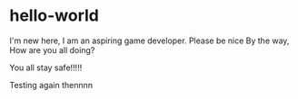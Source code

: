 # hello-world
I'm new here, I am an aspiring game developer. 
Please be nice
By the way, How are you all doing?

You all stay safe!!!!!

Testing again thennnn
